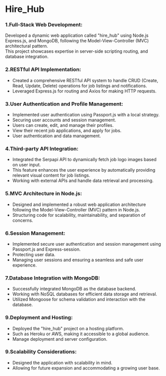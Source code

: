 <h1>  H i r e _ H u b  </h1>
 
<h3>1.Full-Stack Web Development:</h3>

Developed a dynamic web application called "hire_hub" using Node.js <br> Express.js, and MongoDB, following the Model-View-Controller (MVC) architectural pattern.<br> This project showcases expertise in server-side scripting routing, and database integration.

<h3>2.RESTful API Implementation:</h3>

<ul>
  <li>Created a comprehensive RESTful API system to handle CRUD (Create, Read, Update, Delete) operations for job listings and notifications.</li>
  <li>Leveraged Express.js for routing and Axios for making HTTP requests.</li>
</ul>

<h3>3.User Authentication and Profile Management:</h3>

<ul>
  <li>Implemented user authentication using Passport.js with a local strategy.</li>
  <li>Securing user accounts and session management.</li>
  <li> Users can create, edit, and manage their profiles.</li>
  <li> View their recent job applications, and apply for jobs.</li>
  <li>User authentication and data management.</li>
</ul>

<h3>4.Third-party API Integration:</h3> 

<ul>
  <li>Integrated the Serpapi API to dynamically fetch job logo images based on user input.</li>
  <li>This feature enhances the user experience by automatically providing relevant visual content for job listings.</li>
  <li>Working with external APIs and handle data retrieval and processing.</li>
</ul>

<h3>5.MVC Architecture in Node.js:</h3>

<ul>
  <li>Designed and implemented a robust web application architecture following the Model-View-Controller (MVC) pattern in Node.js.</li>
  <li>Structuring code for scalability, maintainability, and separation of concerns.</li>
</ul>


<h3>6.Session Management:</h3>

<ul>
  <li> Implemented secure user authentication and session management using Passport.js and Express-session.</li>
  <li> Protecting user data.</li>
  <li> Managing user sessions and ensuring a seamless and safe user experience.</li>
</ul>

<h3>7.Database Integration with MongoDB:</h3>

<ul>
  <li>Successfully integrated MongoDB as the database backend.</li>
  <li>Working with NoSQL databases for efficient data storage and retrieval.</li>
  <li>Utilized Mongoose for schema validation and interaction with the database.</li>
</ul>

<h3>9.Deployment and Hosting:</h3>

<ul>
  <li>Deployed the "hire_hub" project on a hosting platform.</li>
  <li>Such as Heroku or AWS, making it accessible to a global audience.</li>
  <li> Manage deployment and server configuration.</li>
</ul>

<h3>9.Scalability Considerations:</h3>

<ul>
  <li>Designed the application with scalability in mind.</li>
  <li>Allowing for future expansion and accommodating a growing user base.</li>
</ul>

 
